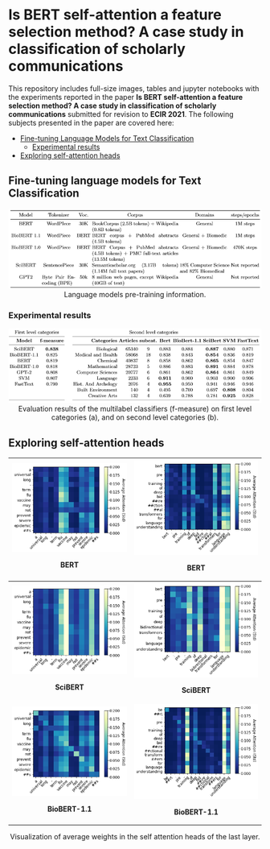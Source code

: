 # Is BERT self-attention a feature selection method? A case study in classification of scholarly communications
This repository includes full-size images, tables and jupyter notebooks with the experiments reported in the paper **Is BERT self-attention a feature selection method? A case study in classification of scholarly communications** submitted for revision to **ECIR 2021**. The following subjects presented in the paper are covered here:

* [Fine-tuning Language Models for Text Classification](#fine-tuning-language-models-for-text-classification)
  + [Experimental results](#experimental-results)
* [Exploring self-attention heads](#exploring-self-attention-heads)

## Fine-tuning language models for Text Classification
<p align="center">
  <img src="./images/Table 1.PNG" title="Language models pre-training information"/></br>
  Language models pre-training information.
</p>

### Experimental results
<p align="center">
  <img src="./images/Table 2.PNG" title="Evaluation results of the multilabel classifiers"/></br>
  Evaluation results of the multilabel classifiers (f-measure) on first level categories (a), and on second level categories (b).
</p>

## Exploring self-attention heads
 
| <img src="./images/finetuned-bert-2.png" title="BERT" /><p align="center"><b>BERT</b></p>  | <img src="./images/finetuned-bert-3.png" title="BERT" /><p align="center"><b>BERT</b></p> |
|:---:|:---:|
| <img src="./images/finetuned-scibert-2.png" title="SciBERT" /><p align="center"><b>SciBERT</b></p> | <img src="./images/finetuned-scibert-3.png" title="SciBERT" /><p align="center"><b>SciBERT</b></p> |
| <img src="./images/finetuned-biobert-2.png" title="BioBERT-1.1" /><p align="center"><b>BioBERT-1.1</b></p> | <img src="./images/finetuned-biobert-3.png" title="BioBERT-1.1" /><p align="center"><b>BioBERT-1.1</b></p> |

<p align="center">
Visualization  of  average  weights  in  the  self  attention  heads  of  the  last layer.
</p>
